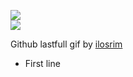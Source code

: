 [![](https://img.shields.io/badge/Made%20With-Github%20Spray-lightgrey.svg?style=for-the-badge&logo=github)](https://github.com/Annihil/github-spray)  
[![](https://i.imgur.com/2DrTn0Z.gif)](https://github.com/Annihil/github-spray)
  
<p>
  Github lastfull gif by <a href="https://t.me/ilosrim" target="_blank">ilosrim</a>
</p>

- First line


